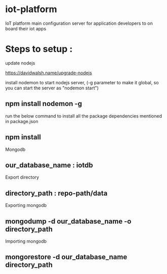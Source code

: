 # iot-platform
IoT platform main configuration server for application developers to on board their iot apps

# Steps to setup : 

update nodejs

https://davidwalsh.name/upgrade-nodejs

install nodemon to start nodejs server, (-g parameter to make it global, so you can start the server as "nodemon start")

## npm install nodemon -g

run the below command to install all the package dependencies mentioned in package.json 

## npm install

Mongodb

## our_database_name : iotdb

Export directory

## directory_path : repo-path/data

Exporting mongodb

## mongodump -d our_database_name -o directory_path

Importing mongodb

## mongorestore -d our_database_name directory_path
